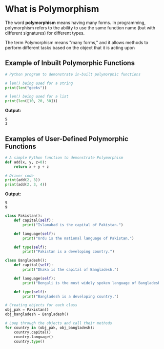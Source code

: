 
# What is Polymorphism

The word **polymorphism** means having many forms. In programming, polymorphism refers to the ability to use the same function name (but with different signatures) for different types.

The term Polymorphism  means "many forms," and it allows methods to perform different tasks based on the object that it is acting upon

## Example of Inbuilt Polymorphic Functions

```python
# Python program to demonstrate in-built polymorphic functions

# len() being used for a string
print(len("geeks"))

# len() being used for a list
print(len([10, 20, 30]))
```

**Output:**
```
5
3
```

## Examples of User-Defined Polymorphic Functions

```python
# A simple Python function to demonstrate Polymorphism
def add(x, y, z=0):
    return x + y + z

# Driver code
print(add(2, 3))
print(add(2, 3, 4))
```

**Output:**
```
5
9
```



```python
class Pakistan():
    def capital(self):
        print("Islamabad is the capital of Pakistan.")

    def language(self):
        print("Urdu is the national language of Pakistan.")

    def type(self):
        print("Pakistan is a developing country.")

class Bangladesh():
    def capital(self):
        print("Dhaka is the capital of Bangladesh.")

    def language(self):
        print("Bengali is the most widely spoken language of Bangladesh.")

    def type(self):
        print("Bangladesh is a developing country.")

# Creating objects for each class
obj_pak = Pakistan()
obj_bangladesh = Bangladesh()

# Loop through the objects and call their methods
for country in (obj_pak, obj_bangladesh):
    country.capital()
    country.language()
    country.type()

```


<!-- 
### Types of Polymorphism

1. **Compile-time Polymorphism (Static Binding)**:
   - This type of polymorphism is resolved during compile time. It is achieved through method overloading or operator overloading.
   - **Method Overloading**: Multiple methods in the same class have the same name but different parameters (different signatures).

   **Example**:
   ```python
   class MathOperations:
       def add(self, a: int, b: int) -> int:
           return a + b

       def add(self, a: float, b: float) -> float:
           return a + b

   # Usage
   math_op = MathOperations()
   print(math_op.add(5, 3))       # Output: 8
   print(math_op.add(5.5, 2.5))   # Output: 8.0
   ```

2. **Run-time Polymorphism (Dynamic Binding)**:
   - This type of polymorphism is resolved during run time. It is primarily achieved through method overriding, where a derived class overrides a method from its base class.
   - **Method Overriding**: The derived class has a method with the same name and parameters as in the base class.

   **Example**:
   ```python
   class Animal:
       def speak(self):
           return "Animal speaks"

   class Dog(Animal):
       def speak(self):
           return "Bark"

   class Cat(Animal):
       def speak(self):
           return "Meow"

   # Usage
   def make_animal_speak(animal: Animal):
       print(animal.speak())

   dog = Dog()
   cat = Cat()

   make_animal_speak(dog)  # Output: Bark
   make_animal_speak(cat)  # Output: Meow
   ```

### Key Features of Polymorphism

- **Flexibility**: Polymorphism provides flexibility in code. You can write code that works with objects of different types using the same interface.
- **Code Reusability**: It allows for more generic and reusable code. You can write functions that can operate on objects of various classes.
- **Maintainability**: It enhances the maintainability of the code, as you can add new classes with minimal changes to existing code.

### Real-Life Examples of Polymorphism

1. **Payment Methods**: 
   - A system that handles different payment methods (like credit card, PayPal, and bank transfer) can have a method called `process_payment()`. Each payment method can have its own implementation.
   ```python
   class Payment:
       def process_payment(self):
           raise NotImplementedError("This method should be overridden.")

   class CreditCardPayment(Payment):
       def process_payment(self):
           return "Processing credit card payment"

   class PayPalPayment(Payment):
       def process_payment(self):
           return "Processing PayPal payment"

   # Usage
   def handle_payment(payment: Payment):
       print(payment.process_payment())

   credit_payment = CreditCardPayment()
   paypal_payment = PayPalPayment()

   handle_payment(credit_payment)  # Output: Processing credit card payment
   handle_payment(paypal_payment)   # Output: Processing PayPal payment
   ```

2. **Shape Area Calculation**: 
   - A program that calculates the area for different shapes (like circle and rectangle) can use polymorphism to handle the `area()` method differently for each shape.
   ```python
   import math

   class Shape:
       def area(self):
           raise NotImplementedError("This method should be overridden.")

   class Circle(Shape):
       def __init__(self, radius):
           self.radius = radius

       def area(self):
           return math.pi * self.radius ** 2

   class Rectangle(Shape):
       def __init__(self, width, height):
           self.width = width
           self.height = height

       def area(self):
           return self.width * self.height

   # Usage
   def calculate_area(shape: Shape):
       print(shape.area())

   circle = Circle(5)
   rectangle = Rectangle(4, 6)

   calculate_area(circle)      # Output: Area of circle
   calculate_area(rectangle)   # Output: Area of rectangle
   ```

These examples illustrate how polymorphism allows different classes to implement methods in a way that is appropriate for their specific context, enhancing code flexibility and reusability. -->